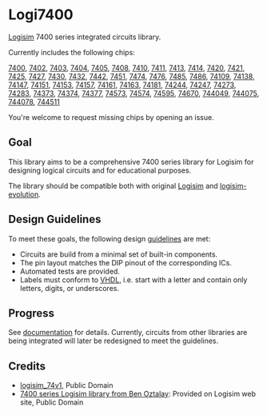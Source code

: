 # Logi7400

[Logisim](http://www.cburch.com/logisim/) 7400 series integrated circuits library.

Currently includes the following chips:

[7400](doc/7400.md), [7402](doc/7402.md), [7403](doc/7403.md), [7404](doc/7404.md), [7405](doc/7405.md), [7408](doc/7408.md), [7410](doc/7410.md), [7411](doc/7411.md), [7413](doc/7413.md), [7414](doc/7414.md), [7420](doc/7420.md), [7421](doc/7421.md), [7425](doc/7425.md), [7427](doc/7427.md), [7430](doc/7430.md), [7432](doc/7432.md), [7442](doc/7442.md), [7451](doc/7451.md), [7474](doc/7474.md), [7476](doc/7476.md), [7485](doc/7485.md), [7486](doc/7486.md), [74109](doc/74109.md), [74138](doc/74138.md), [74147](doc/74147.md), [74151](doc/74151.md), [74153](doc/74153.md), [74157](doc/74157.md), [74161](doc/74161.md), [74163](doc/74163.md), [74181](doc/74181.md), [74244](doc/74244.md), [74247](doc/74247.md), [74273](doc/74273.md), [74283](doc/74283.md), [74373](doc/74373.md), [74374](doc/74374.md), [74377](doc/74377.md), [74573](doc/74573.md), [74574](doc/74574.md), [74595](doc/74595.md), [74670](doc/74670.md), [744049](doc/744049.md), [744075](doc/744075.md), [744078](doc/744078.md), [744511](doc/744511.md)

You're welcome to request missing chips by opening an issue.

## Goal

This library aims to be a comprehensive 7400 series library for Logisim for designing logical circuits and for educational purposes.

The library should be compatible both with original [Logisim](http://www.cburch.com/logisim/) and [logisim-evolution](https://github.com/reds-heig/logisim-evolution).

## Design Guidelines

To meet these goals, the following design [guidelines](guidelines.md) are met:

* Circuits are build from a minimal set of built-in components.
* The pin layout matches the DIP pinout of the corresponding ICs.
* Automated tests are provided.
* Labels must conform to [VHDL](https://en.wikipedia.org/wiki/VHDL), i.e. start with a letter and contain only letters, digits, or underscores.

## Progress

See [documentation](doc/README.md) for details. Currently, circuits from other libraries are
being integrated will later be redesigned to meet the guidelines.

## Credits

* [logisim_74v1](http://74x.weebly.com/blog/library-of-7400-logic-for-logisim), Public Domain
* [7400 series Logisim library from Ben Oztalay](http://www.cburch.com/logisim/download/7400-lib.zip): Provided on Logisim web site, Public Domain
